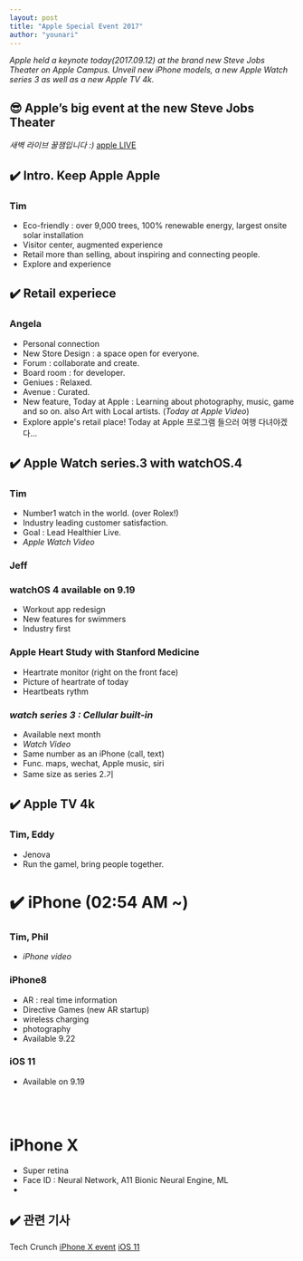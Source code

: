 ```yaml
---
layout: post
title: "Apple Special Event 2017"
author: "younari"
---
```


*Apple held a keynote today(2017.09.12) at the brand new Steve Jobs Theater on Apple Campus. Unveil new iPhone models, a new Apple Watch series 3 as well as a new Apple TV 4k.*

## ️😎 Apple’s big event at the new Steve Jobs Theater <br>
*새벽 라이브 꿀잼입니다 :)* [apple LIVE](https://www.apple.com/apple-events/september-2017/) 

## ✔️ Intro. Keep Apple Apple
### Tim
- Eco-friendly : over 9,000 trees, 100% renewable energy, largest onsite solar installation
- Visitor center, augmented experience
- Retail more than selling, about inspiring and connecting people.
- Explore and experience

## ✔️ Retail experiece
### Angela
- Personal connection
- New Store Design : a space open for everyone.
- Forum : collaborate and create.
- Board room : for developer.
- Geniues : Relaxed.
- Avenue : Curated. 
- New feature, Today at Apple : Learning about photography, music, game and so on. also Art with Local artists. (*Today at Apple Video*)
- Explore apple's retail place! Today at Apple 프로그램 들으러 여행 다녀야겠다...

## ✔️ Apple Watch series.3 with watchOS.4
### Tim
- Number1 watch in the world. (over Rolex!)
- Industry leading customer satisfaction.
- Goal : Lead Healthier Live. 
- *Apple Watch Video*

### Jeff
### watchOS 4 available on 9.19
- Workout app redesign
- New features for swimmers
- Industry first

### Apple Heart Study with Stanford Medicine
- Heartrate monitor (right on the front face)
- Picture of heartrate of today
- Heartbeats rythm 

### *watch series 3 : Cellular built-in*
- Available next month
- *Watch Video*
- Same number as an iPhone (call, text)
- Func. maps, wechat, Apple music, siri
- Same size as series 2.기

## ✔️ Apple TV 4k
### Tim, Eddy
- Jenova
- Run the gamel, bring people together.

# ✔️ iPhone (02:54 AM ~)
### Tim, Phil
- *iPhone video*
### iPhone8
- AR : real time information
- Directive Games (new AR startup)
- wireless charging
- photography
- Available 9.22

### iOS 11
- Available on 9.19

<br> <br>

# iPhone X
- Super retina
- Face ID : Neural Network, A11 Bionic Neural Engine, ML
- 


## ✔️ 관련 기사
Tech Crunch [iPhone X event](https://techcrunch.com/2017/09/12/live-from-apples-iphone-8-iphone-x-event/) 
[iOS 11](https://techcrunch.com/2017/09/09/animated-3d-emoji-coming-to-iphone-8-per-ios-11-firmware-leak/?ncid=rss) 

